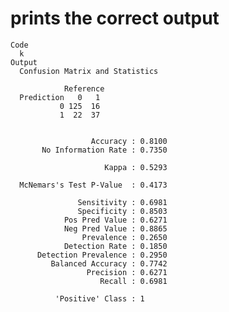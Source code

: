# prints the correct output

    Code
      k
    Output
      Confusion Matrix and Statistics 
      
                Reference
      Prediction   0   1
               0 125  16
               1  22  37
      
      
                      Accuracy : 0.8100 
           No Information Rate : 0.7350 
      
                         Kappa : 0.5293 
      
      McNemars's Test P-Value  : 0.4173 
      
                   Sensitivity : 0.6981 
                   Specificity : 0.8503 
                Pos Pred Value : 0.6271 
                Neg Pred Value : 0.8865 
                    Prevalence : 0.2650 
                Detection Rate : 0.1850 
          Detection Prevalence : 0.2950 
             Balanced Accuracy : 0.7742 
                     Precision : 0.6271 
                        Recall : 0.6981 
      
              'Positive' Class : 1

